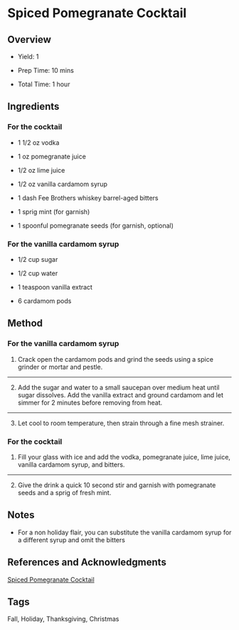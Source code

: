 # Spiced Pomegranate Cocktail

## Overview

- Yield: 1

- Prep Time: 10 mins

- Total Time: 1 hour

## Ingredients

### For the cocktail

- 1 1/2 oz vodka

- 1 oz pomegranate juice

- 1/2 oz lime juice

- 1/2 oz vanilla cardamom syrup

- 1 dash Fee Brothers whiskey barrel-aged bitters

- 1 sprig mint (for garnish)

- 1 spoonful pomegranate seeds (for garnish, optional)

### For the vanilla cardamom syrup

- 1/2 cup sugar

- 1/2 cup water

- 1 teaspoon vanilla extract

- 6 cardamom pods


## Method

### For the vanilla cardamom syrup

1. Crack open the cardamom pods and grind the seeds using a spice grinder or mortar and pestle.
---
2. Add the sugar and water to a small saucepan over medium heat until sugar dissolves. Add the vanilla extract and ground cardamom and let simmer for 2 minutes before removing from heat.
---
3. Let cool to room temperature, then strain through a fine mesh strainer.

### For the cocktail

1. Fill your glass with ice and add the vodka, pomegranate juice, lime juice, vanilla cardamom syrup, and bitters.
---
2. Give the drink a quick 10 second stir and garnish with pomegranate seeds and a sprig of fresh mint.

## Notes

- For a non holiday flair, you can substitute the vanilla cardamom syrup for a different syrup and omit the bitters

## References and Acknowledgments

[Spiced Pomegranate Cocktail](http://honestlyyum.com/7488/spiced-pomegranate-cocktail/)

## Tags

Fall, Holiday, Thanksgiving, Christmas
